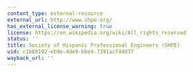```yaml
---
content_type: external-resource
external_url: http://www.shpe.org/
has_external_license_warning: true
license: https://en.wikipedia.org/wiki/All_rights_reserved
status: ''
title: Society of Hispanic Professional Engineers (SHPE)
uid: c1b80192-eb9e-4de9-bbe4-7391acf4dd37
wayback_url: ''
---
```

